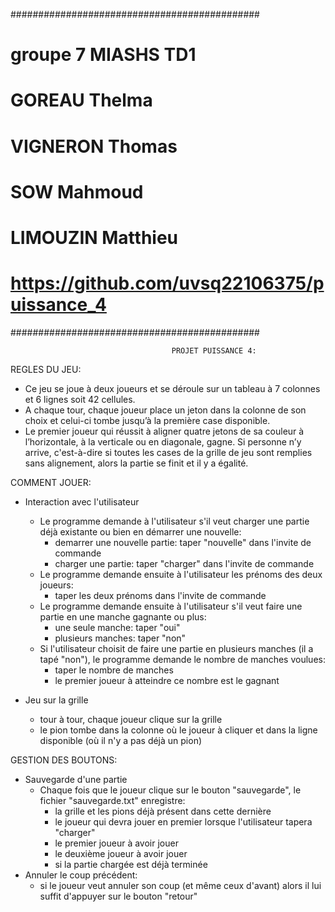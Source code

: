 #############################################
# groupe 7 MIASHS TD1
# GOREAU Thelma
# VIGNERON Thomas
# SOW Mahmoud
# LIMOUZIN Matthieu
# https://github.com/uvsq22106375/puissance_4
#############################################


                                        PROJET PUISSANCE 4:

REGLES DU JEU:

- Ce jeu se joue à deux joueurs et se déroule sur un tableau à 7 colonnes et 6 lignes soit 42 cellules. 
- A chaque tour, chaque joueur place un jeton dans la colonne de son choix et celui-ci tombe jusqu’à la première case disponible. 
- Le premier joueur qui réussit à aligner quatre jetons de sa couleur à l’horizontale, à la verticale ou en diagonale, gagne. Si personne n’y arrive, c'est-à-dire si toutes les cases de la grille de jeu sont remplies sans alignement, alors la partie se finit et il y a égalité.


COMMENT JOUER:

- Interaction avec l'utilisateur
    - Le programme demande à l'utilisateur s'il veut charger une partie déjà existante ou bien en démarrer une nouvelle:
        - demarrer une nouvelle partie: taper "nouvelle" dans l'invite de commande
        - charger une partie: taper "charger" dans l'invite de commande
    - Le programme demande ensuite à l'utilisateur les prénoms des deux joueurs:
        - taper les deux prénoms dans l'invite de commande
    - Le programme demande ensuite à l'utilisateur s'il veut faire une partie en une manche gagnante ou plus:
        - une seule manche: taper "oui"
        - plusieurs manches: taper "non"
    - Si l'utilisateur choisit de faire une partie en plusieurs manches (il a tapé "non"), le programme demande le nombre de manches voulues:
        - taper le nombre de manches
        - le premier joueur à atteindre ce nombre est le gagnant

- Jeu sur la grille
    - tour à tour, chaque joueur clique sur la grille
    - le pion tombe dans la colonne où le joueur à cliquer et dans la ligne disponible (où il n'y a pas déjà un pion)


GESTION DES BOUTONS:

- Sauvegarde d'une partie
    - Chaque fois que le joueur clique sur le bouton "sauvegarde", le fichier "sauvegarde.txt" enregistre:
        - la grille et les pions déjà présent dans cette dernière
        - le joueur qui devra jouer en premier lorsque l'utilisateur tapera "charger"
        - le premier joueur à avoir jouer
        - le deuxième joueur à avoir jouer
        - si la partie chargée est déjà terminée
- Annuler le coup précédent:
    - si le joueur veut annuler son coup (et même ceux d'avant) alors il lui suffit d'appuyer sur le bouton "retour"











